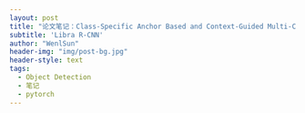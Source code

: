 ```yaml
---
layout: post
title: "论文笔记：Class-Specific Anchor Based and Context-Guided Multi-Class Object Detection in High Resolution Remote Sensing Imagery with a Convolutional Neural Network"
subtitle: 'Libra R-CNN'
author: "WenlSun"
header-img: "img/post-bg.jpg"
header-style: text
tags:
  - Object Detection
  - 笔记
  - pytorch
---
```




